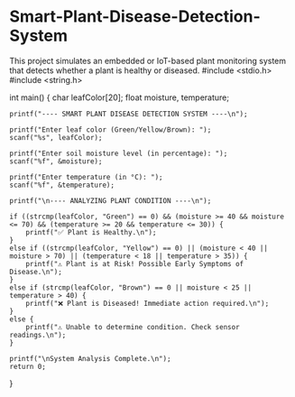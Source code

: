 # Smart-Plant-Disease-Detection-System
This project simulates an embedded or IoT-based plant monitoring system that detects whether a plant is healthy or diseased.
#include <stdio.h>
#include <string.h>

int main() {
    char leafColor[20];
    float moisture, temperature;

    printf("---- SMART PLANT DISEASE DETECTION SYSTEM ----\n");

    printf("Enter leaf color (Green/Yellow/Brown): ");
    scanf("%s", leafColor);

    printf("Enter soil moisture level (in percentage): ");
    scanf("%f", &moisture);

    printf("Enter temperature (in °C): ");
    scanf("%f", &temperature);

    printf("\n---- ANALYZING PLANT CONDITION ----\n");

    if ((strcmp(leafColor, "Green") == 0) && (moisture >= 40 && moisture <= 70) && (temperature >= 20 && temperature <= 30)) {
        printf("✅ Plant is Healthy.\n");
    } 
    else if ((strcmp(leafColor, "Yellow") == 0) || (moisture < 40 || moisture > 70) || (temperature < 18 || temperature > 35)) {
        printf("⚠️ Plant is at Risk! Possible Early Symptoms of Disease.\n");
    } 
    else if (strcmp(leafColor, "Brown") == 0 || moisture < 25 || temperature > 40) {
        printf("❌ Plant is Diseased! Immediate action required.\n");
    } 
    else {
        printf("⚠️ Unable to determine condition. Check sensor readings.\n");
    }

    printf("\nSystem Analysis Complete.\n");
    return 0;
}
